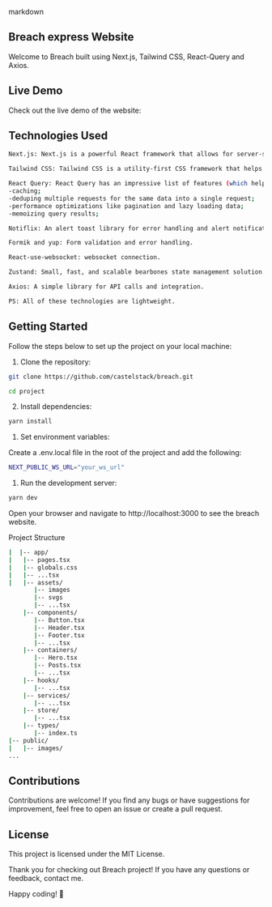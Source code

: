 <!-- @format -->

markdown

## Breach express Website

Welcome to Breach built using Next.js, Tailwind CSS, React-Query and Axios.

## Live Demo

Check out the live demo of the website:

## Technologies Used

```bash
Next.js: Next.js is a powerful React framework that allows for server-side rendering and easy creation of fast and scalable web applications.

Tailwind CSS: Tailwind CSS is a utility-first CSS framework that helps in rapid UI development. It provides a set of utility classes that allow for easy styling and customization.

React Query: React Query has an impressive list of features (which helps to minimize resource consumption):
-caching;
-deduping multiple requests for the same data into a single request;
-performance optimizations like pagination and lazy loading data;
-memoizing query results;

Notiflix: An alert toast library for error handling and alert notifications.

Formik and yup: Form validation and error handling.

React-use-websocket: websocket connection.

Zustand: Small, fast, and scalable bearbones state management solution.

Axios: A simple library for API calls and integration.

PS: All of these technologies are lightweight.
```

## Getting Started

Follow the steps below to set up the project on your local machine:

1. Clone the repository:

```bash
git clone https://github.com/castelstack/breach.git

cd project
```

2. Install dependencies:

```bash
yarn install
```

1. Set environment variables:

Create a .env.local file in the root of the project and add the following:

```bash
NEXT_PUBLIC_WS_URL="your_ws_url"
```

1. Run the development server:

```bash
yarn dev
```

Open your browser and navigate to http://localhost:3000 to see the breach website.

Project Structure

```bash
|  |-- app/
|   |-- pages.tsx
|   |-- globals.css
|   |-- ...tsx
|   |-- assets/
       |-- images
       |-- svgs
       |-- ...tsx
    |-- components/
       |-- Button.tsx
       |-- Header.tsx
       |-- Footer.tsx
       |-- ...tsx
    |-- containers/
       |-- Hero.tsx
       |-- Posts.tsx
       |-- ...tsx
    |-- hooks/
       |-- ...tsx
    |-- services/
       |-- ...tsx
    |-- store/
       |-- ...tsx
    |-- types/
       |-- index.ts
|-- public/
|   |-- images/
...
```

## Contributions

Contributions are welcome! If you find any bugs or have suggestions for improvement, feel free to open an issue or create a pull request.

## License

This project is licensed under the MIT License.

Thank you for checking out Breach project! If you have any questions or feedback, contact me.

Happy coding! 🚀
